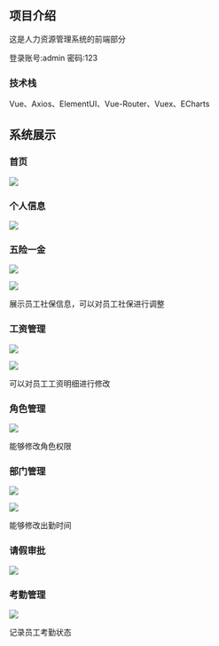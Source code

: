 

## 项目介绍
这是人力资源管理系统的前端部分

登录账号:admin 密码:123

### 技术栈
Vue、Axios、ElementUI、Vue-Router、Vuex、ECharts

## 系统展示

### 首页
![](https://user-images.githubusercontent.com/113685347/217847013-ae3f6871-de02-4371-b6da-82d502d7dabb.png)

### 个人信息
![](https://user-images.githubusercontent.com/113685347/217849276-1e2f9461-40d3-4105-bd45-1941610ed7e6.png)

### 五险一金
![](https://user-images.githubusercontent.com/113685347/217849594-27b10990-0982-4f5d-9167-e4f69894b3b0.png)

![](https://user-images.githubusercontent.com/113685347/217850274-acf3569c-463e-43e3-8613-1f89c6d0b395.png)

展示员工社保信息，可以对员工社保进行调整

### 工资管理
![](https://user-images.githubusercontent.com/113685347/217850848-a3338e61-ee5b-45ab-9459-3628f3523180.png)

![](https://user-images.githubusercontent.com/113685347/217851085-26effe67-10d7-4261-a9b1-5b511eebc679.png)

可以对员工工资明细进行修改

### 角色管理
![](https://user-images.githubusercontent.com/113685347/217851906-2007311e-fbc8-46af-9e48-3838039307e7.png)

能够修改角色权限

### 部门管理
![](https://user-images.githubusercontent.com/113685347/217853890-422650de-bbe9-4f7a-9b4a-c1bee8d34339.png)

![](https://user-images.githubusercontent.com/113685347/217854096-abc6f4b9-c88f-43c5-9a3b-8a5cf03d117c.png)

能够修改出勤时间

### 请假审批
![](https://user-images.githubusercontent.com/113685347/217854751-e14307b9-4a8b-4219-b3db-52cf8828732e.png)

### 考勤管理
![](https://user-images.githubusercontent.com/113685347/217855394-9d5dc4fd-8d76-4c8a-90ca-862791608329.png)

记录员工考勤状态
